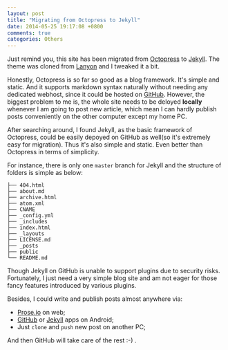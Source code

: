 ```yaml
---
layout: post
title: "Migrating from Octopress to Jekyll"
date: 2014-05-25 19:17:08 +0800
comments: true
categories: Others
---
```


Just remind you, this site has been migrated from [Octopress](http://octopress.org) to [Jekyll](http://jekyllrb.com). The theme was cloned from [Lanyon](http://lanyon.getpoole.com/) and I tweaked it a bit.

<!--more-->

Honestly, Octopress is so far so good as a blog framework. It's simple and static. And it supports markdown syntax naturally without needing any dedicated webhost, since it could be hosted on [GitHub](http://github.com). However, the biggest problem to me is, the whole site needs to be deloyed **locally** whenever I am going to post new article, which mean I can hardly publish posts conveniently on the other computer except my home PC. 

After searching around, I found Jekyll, as the basic framework of Octopress, could be easily depoyed on GitHub as well(so it's extremely easy for migration). Thus it's also simple and static. Even better than Octopress in terms of simplicity.

For instance, there is only one `master` branch for Jekyll and the structure of folders is simple as below:


    ├── 404.html
    ├── about.md
    ├── archive.html
    ├── atom.xml
    ├── CNAME
    ├── _config.yml
    ├── _includes
    ├── index.html
    ├── _layouts
    ├── LICENSE.md
    ├── _posts
    ├── public
    └── README.md

Though Jekyll on GitHub is unable to support plugins due to security risks. Fortunately, I just need a very simple blog site and am not eager for those fancy features introduced by various plugins.

Besides, I could write and publish posts almost anywhere via:

* [Prose.io](http://prose.io) on web;
* [GitHub](https://play.google.com/store/apps/details?id=com.github.mobile) or [Jekyll](https://play.google.com/store/apps/details?id=gr.tsagi.jekyllforandroid) apps on Android; 
* Just `clone` and `push` new post on another PC;

And then GitHub will take care of the rest :-) .
